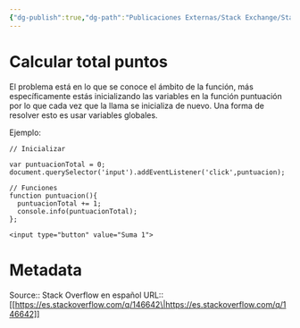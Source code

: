```yaml
---
{"dg-publish":true,"dg-path":"Publicaciones Externas/Stack Exchange/Stack Overflow en español/es.stackoverflow.com-146642.md","permalink":"/publicaciones-externas/stack-exchange/stack-overflow-en-espanol/es-stackoverflow-com-146642/","title":"Calcular total puntos","hide":true,"noteIcon":"\"0\"","created":"2024-04-03T12:49:10.354-06:00","updated":"2024-04-05T16:43:53.269-06:00"}
---
```


# Calcular total puntos

El problema está en lo que se conoce el ámbito de la función, más específicamente estás inicializando las variables en la función puntuación por lo que cada vez que la llama se inicializa de nuevo. Una forma de resolver esto es usar variables globales.

Ejemplo:

<!-- begin snippet: js hide: false console: true babel: false -->

<!-- language: lang-js -->

    // Inicializar

    var puntuacionTotal = 0;
    document.querySelector('input').addEventListener('click',puntuacion);

    // Funciones
    function puntuacion(){
      puntuacionTotal += 1; 
      console.info(puntuacionTotal);
    };

<!-- language: lang-html -->

    <input type="button" value="Suma 1">

<!-- end snippet -->



# Metadata
Source:: Stack Overflow en español
URL:: [[https://es.stackoverflow.com/q/146642\|https://es.stackoverflow.com/q/146642]]

